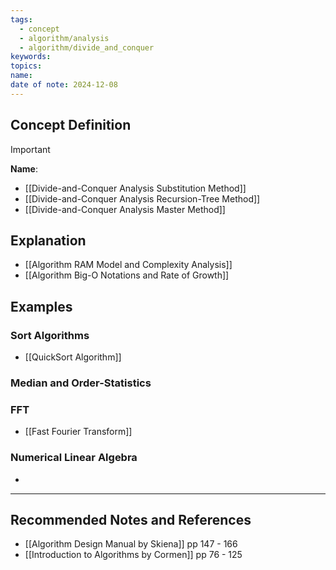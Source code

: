 ```yaml
---
tags:
  - concept
  - algorithm/analysis
  - algorithm/divide_and_conquer
keywords: 
topics: 
name: 
date of note: 2024-12-08
---
```


## Concept Definition

>[!important]
>**Name**: 



- [[Divide-and-Conquer Analysis Substitution Method]]
- [[Divide-and-Conquer Analysis Recursion-Tree Method]]
- [[Divide-and-Conquer Analysis Master Method]]


## Explanation


- [[Algorithm RAM Model and Complexity Analysis]]
- [[Algorithm Big-O Notations and Rate of Growth]]

## Examples

### Sort Algorithms

- [[QuickSort Algorithm]]

### Median and Order-Statistics



### FFT

- [[Fast Fourier Transform]]


### Numerical Linear Algebra

- 




-----------
##  Recommended Notes and References


- [[Algorithm Design Manual by Skiena]] pp 147 - 166
- [[Introduction to Algorithms by Cormen]] pp 76 - 125